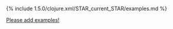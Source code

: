 {% include 1.5.0/clojure.xml/STAR_current_STAR/examples.md %}

[Please add examples!](https://github.com/arrdem/grimoire/edit/master/_includes/1.6.0/clojure.xml/STAR_current_STAR/examples.md)

